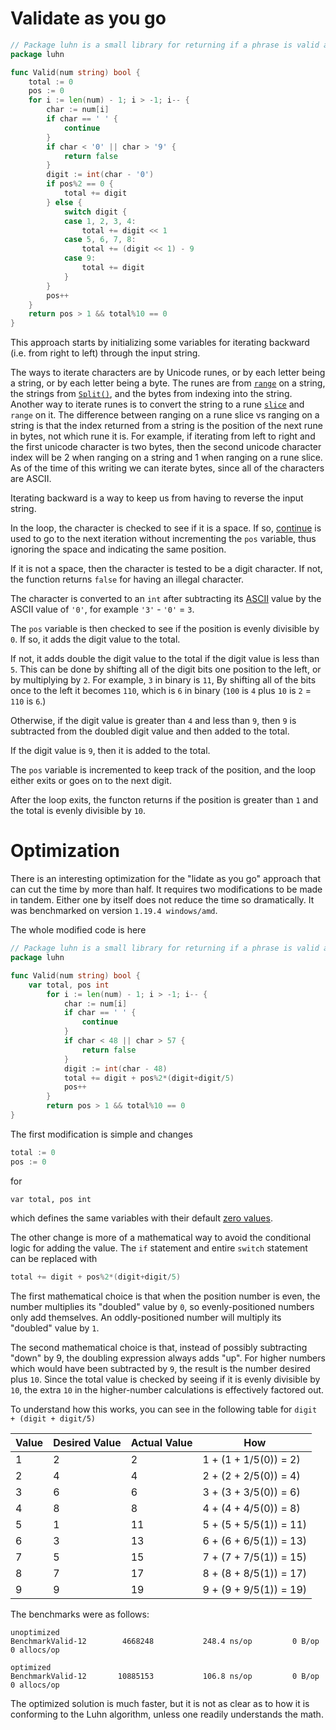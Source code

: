 # Validate as you go

```go
// Package luhn is a small library for returning if a phrase is valid according to the Luhn algorithm.
package luhn

func Valid(num string) bool {
	total := 0
	pos := 0
	for i := len(num) - 1; i > -1; i-- {
		char := num[i]
		if char == ' ' {
			continue
		}
		if char < '0' || char > '9' {
			return false
		}
		digit := int(char - '0')
		if pos%2 == 0 {
			total += digit
		} else {
			switch digit {
			case 1, 2, 3, 4:
				total += digit << 1
			case 5, 6, 7, 8:
				total += (digit << 1) - 9
			case 9:
				total += digit
			}
		}
		pos++
	}
	return pos > 1 && total%10 == 0
}
```

This approach starts by initializing some variables for iterating backward (i.e. from right to left) through the input string.

The ways to iterate characters are by Unicode runes, or by each letter being a string, or by each letter being a byte.
The runes are from [`range`][range] on a string, the strings from [`Split()`][split], and the bytes from indexing into the string.
Another way to iterate runes is to convert the string to a rune [`slice`][slice] and `range` on it.
The difference between ranging on a rune slice vs ranging on a string is that the index returned from a string is the position of the next rune in bytes,
not which rune it is.
For example, if iterating from left to right and the first unicode character is two bytes,
then the second unicode character index will be 2 when ranging on a string and 1 when ranging on a rune slice.
As of the time of this writing we can iterate bytes, since all of the characters are ASCII.

Iterating backward is a way to keep us from having to reverse the input string.

In the loop, the character is checked to see if it is a space.
If so, [continue][continue] is used to go to the next iteration without incrementing the `pos` variable,
thus ignoring the space and indicating the same position.

If it is not a space, then the character is tested to be a digit character.
If not, the function returns `false` for having an illegal character.

The character is converted to an `int` after subtracting its [ASCII][ascii] value by the ASCII value of `'0'`,
for example `'3'` - `'0'` = `3`.

The `pos` variable is then checked to see if the position is evenly divisible by `0`.
If so, it adds the digit value to the total.

If not, it adds double the digit value to the total if the digit value is less than `5`.
This can be done by shifting all of the digit bits one position to the left, or by multiplying by `2`.
For example, `3` in binary is `11`, By shifting all of the bits once to the left it becomes `110`,
which is `6` in binary (`100` is `4` plus `10` is `2` = `110` is `6`.)

Otherwise, if the digit value is greater than `4` and less than `9`, then `9` is subtracted from the doubled digit value
and then added to the total.

If the digit value is `9`, then it is added to the total.

The `pos` variable is incremented to keep track of the position, and the loop either exits or goes on to the next digit.

After the loop exits, the functon returns if the position is greater than `1` and the total is evenly divisible by `10`.

# Optimization

There is an interesting optimization for the "lidate as you go" approach that can cut the time by more than half.
It requires two modifications to be made in tandem.
Either one by itself does not reduce the time so dramatically.
It was benchmarked on version `1.19.4 windows/amd`.

The whole modified code is here

```go
// Package luhn is a small library for returning if a phrase is valid according to the Luhn algorithm.
package luhn

func Valid(num string) bool {
    var total, pos int
        for i := len(num) - 1; i > -1; i-- {
            char := num[i]
            if char == ' ' {
                continue
            }
            if char < 48 || char > 57 {
                return false
            }
            digit := int(char - 48)
            total += digit + pos%2*(digit+digit/5)
            pos++
        }
        return pos > 1 && total%10 == 0
}
```

The first modification is simple and changes 

```go
total := 0
pos := 0
```

for 

```
var total, pos int
```

which defines the same variables with their default [zero values][zero-values].

The other change is more of a mathematical way to avoid the conditional logic for adding the value.
The `if` statement and entire `switch` statement can be replaced with 

```go
total += digit + pos%2*(digit+digit/5)
```

The first mathematical choice is that when the position number is even,
the number multiplies its "doubled" value by `0`, so evenly-positioned numbers only add themselves.
An oddly-positioned number will multiply its "doubled" value by `1`.

The second mathematical choice is that, instead of possibly subtracting "down" by 9, the doubling expression always adds "up".
For higher numbers which would have been subtracted by `9`, the result is the number desired plus `10`.
Since the total value is checked by seeing if it is evenly divisible by `10`,
the extra `10` in the higher-number calculations is effectively factored out.

To understand how this works, you can see in the following table for `digit + (digit + digit/5)`

| Value   | Desired Value | Actual Value | How                            |
| ------- | ------------- | ------------ | -----------------------------  |
|       1 |             2 |            2 |  1 + (1 + 1/5(0)) = 2)  |
|       2 |             4 |            4 |  2 + (2 + 2/5(0)) = 4)  |
|       3 |             6 |            6 |  3 + (3 + 3/5(0)) = 6)  |
|       4 |             8 |            8 |  4 + (4 + 4/5(0)) = 8)  |
|       5 |             1 |           11 |  5 + (5 + 5/5(1)) = 11) |
|       6 |             3 |           13 |  6 + (6 + 6/5(1)) = 13) |
|       7 |             5 |           15 |  7 + (7 + 7/5(1)) = 15) |
|       8 |             7 |           17 |  8 + (8 + 8/5(1)) = 17) |
|       9 |             9 |           19 |  9 + (9 + 9/5(1)) = 19) |


The benchmarks were as follows:

```
unoptimized
BenchmarkValid-12    	 4668248	       248.4 ns/op	       0 B/op	       0 allocs/op

optimized
BenchmarkValid-12    	10885153	       106.8 ns/op	       0 B/op	       0 allocs/op
```

The optimized solution is much faster, but it is not as clear as to how it is conforming to the Luhn algorithm,
unless one readily understands the math.

[strings]: https://pkg.go.dev/strings
[replaceall]: https://pkg.go.dev/strings#ReplaceAll
[strconv]: https://pkg.go.dev/strconv
[atoi]: https://pkg.go.dev/strconv#Atoi
[range]: https://gobyexample.com/range
[split]: https://pkg.go.dev/strings#Split
[slice]: https://gobyexample.com/slices
[continue]: https://www.tutorialspoint.com/go/go_continue_statement.htm
[ascii]: https://www.asciitable.com/
[zero-values]: https://yourbasic.org/golang/default-zero-value/
